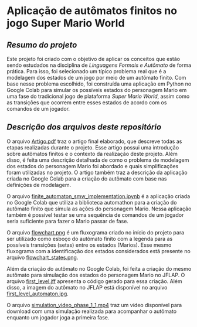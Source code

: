 # Aplicação de autômatos finitos no jogo Super Mario World

## _Resumo do projeto_

Este projeto foi criado com o objetivo de aplicar os conceitos que estão sendo estudados na
disciplina de *Linguagens Formais e Autômato* de forma prática. Para isso, foi selecionado um típico
problema real que é a modelagem dos estados de um jogo por meio de um autômato finito. Com base
nesse problema escolhido, foi construída uma aplicação em Python no Google Colab para simular os
possíveis estados do personagem Mario em uma fase do tradicional jogo de plataforma *Super Mario
World*, assim como as transições que ocorrem entre esses estados de acordo com os comandos de um
jogador.

## _Descrição dos arquivos deste repositório_

O arquivo [Artigo.pdf](https://github.com/LeonardoMaioli/finite_automaton_super_mario_world/blob/main/Artigo.pdf) traz o artigo final elaborado, que descreve todas as etapas realizadas durante o projeto. Esse artigo possui uma introdução sobre autômatos finitos e o contexto da realização deste projeto. Além disso, é feita uma descrição detalhada de como o problema de modelagem dos estados do personagem Mario foi abordado e quais simplificações foram utilizadas no projeto. O artigo também traz a descrição da aplicação criada no Google Colab para a criação do autômato com base nas definições de modelagem.

O arquivo [finite_automaton_smw_implementation.ipynb](https://github.com/LeonardoMaioli/finite_automaton_super_mario_world/blob/main/finite_automaton_smw_implementation.ipynb) é a aplicação criada no Google Colab que utiliza a biblioteca automathon para a criação do autômato finito que simula as ações do personagem Mario. Nessa aplicação também é possível testar se uma sequência de comandos de um jogador seria suficiente para fazer o Mario passar de fase.

O arquivo [flowchart.png](https://github.com/LeonardoMaioli/finite_automaton_super_mario_world/blob/main/flowchart.png) é um fluxograma criado no início do projeto para ser utilizado como esboço do autômato finito com a legenda para as possíveis transições (setas) entre os estados (Marios). Esse mesmo fluxograma com a identificação dos estados considerados está presente no arquivo [flowchart_states.png](https://github.com/LeonardoMaioli/finite_automaton_super_mario_world/blob/main/flowchat_states.png).

Além da criação do autômato no Google Colab, foi feita a criação do mesmo autômato para simulação dos estados do personagem Mario no JFLAP. O arquivo [first_level.jff](https://github.com/LeonardoMaioli/finite_automaton_super_mario_world/blob/main/first_level.jff) apresenta o código gerado para essa criação. Além disso, a imagem do autômato no JFLAP está disponível no arquivo [first_level_automaton.jpg](https://github.com/LeonardoMaioli/finite_automaton_super_mario_world/blob/main/first_level_automaton.jpg).

O arquivo [simulation_video_phase_1_1.mp4](https://github.com/LeonardoMaioli/finite_automaton_super_mario_world/blob/main/simulation_video_phase_1_1.mp4) traz um vídeo disponível para download com uma simulação realizada para acompanhar o autômato enquanto um jogador joga a primeira fase.
